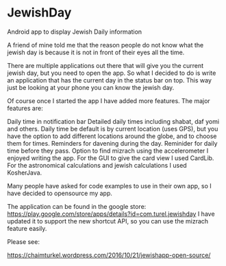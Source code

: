 # JewishDay
Android app to display Jewish Daily information

A friend of mine told me that the reason people do not know what the jewish day is because it is not in front of their eyes all the time.

There are multiple applications out there that will give you the current jewish day, but you need to open the app. So what I decided to do is write an application that has the current day in the status bar on top. This way just be looking at your phone you can know the jewish day.

Of course once I started the app I have added more features. The major features are:

Daily time in notification bar
Detailed daily times including shabat, daf yomi and others.
Daily time be default is by current location (uses GPS), but you have the option to add different locations around the globe, and to choose them for times.
Reminders for davening during the day.
Reminider for daily time before they pass.
Option to find mizrach using the accelerometer
I enjoyed writing the app. For the GUI to give the card view I used CardLib. For the astronomical calculations and jewish calculations I used KosherJava.

Many people have asked for code examples to use in their own app, so I have decided to opensource my app.

The application can be found in the google store: https://play.google.com/store/apps/details?id=com.turel.jewishday
I have updated it to support the new shortcut API, so you can use the mizrach feature easily.

Please see:

https://chaimturkel.wordpress.com/2016/10/21/jewishapp-open-source/
